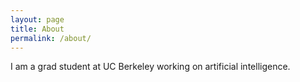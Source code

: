 ```yaml
---
layout: page
title: About
permalink: /about/
---
```


I am a grad student at UC Berkeley working on artificial intelligence.